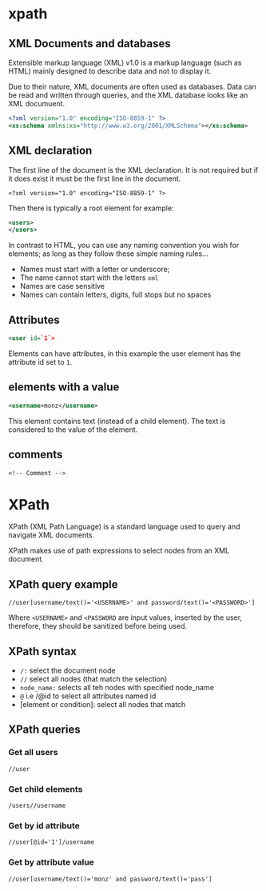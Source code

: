 
# xpath

## XML Documents and databases

Extensible markup language (XML) v1.0 is a markup language (such as HTML) mainly designed to describe data and not to display it.

Due to their nature, XML documents are often used as databases. Data can be read and written through queries, and the XML database looks like an XML documuent.

```xml
<?xml version="1.0" encoding="ISO-8859-1" ?>
<xs:schema xmlns:xs="http://www.w3.org/2001/XMLSchema"></xs:schema>
```

## XML declaration

The first line of the document is the XML declaration. It is not required but if it does exist it must be the first line in the document.

```
<?xml version="1.0" encoding="ISO-8859-1" ?>
```

Then there is typically a root element for example:

```xml
<users>
</users>
```

In contrast to HTML, you can use any naming convention you wish for elements; as long as they follow these simple naming rules...

* Names must start with a letter or underscore;
* The name cannot start with the letters `xml`
* Names are case sensitive
* Names can contain letters, digits, full stops but no spaces

## Attributes

```xml
<user id=`1`>
```
Elements can have attributes, in this example the user element has the attribute  id   set to  `1`.

## elements with a value

```xml
<username>monz</username>
```
This element contains text (instead of a child element). The text is considered to the value of the element.

## comments

```xm
<!-- Comment -->
```

# XPath

XPath (XML Path Language) is a standard language used to query and navigate XML documents. 

XPath makes use of path expressions to select nodes from an XML document.

## XPath query example

```
//user[username/text()='<USERNAME>' and password/text()='<PASSWORD>']
```

Where `<USERNAME>` and `<PASSWORD` are input values, inserted by the user, therefore, they should be sanitized before being used.

## XPath syntax

* `/:` select the document node
* `//` select all nodes (that match the selection)
* `node_name:` selects all teh nodes with specified node_name
* `@` i.e /@id to select all attributes named id
* [element or condition]: select all nodes that match

## XPath queries

### Get all users
```
//user
```
### Get child elements

 ```
 /users//username
 ```
### Get by id attribute
```
//user[@id='1']/username
```
### Get by attribute value
```
//user[username/text()='monz' and password/text()='pass']
```


